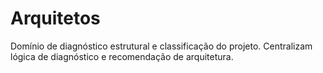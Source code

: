 # Arquitetos

Domínio de diagnóstico estrutural e classificação do projeto. Centralizam lógica de diagnóstico e recomendação de arquitetura.
